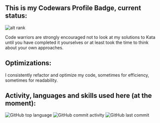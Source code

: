 ## This is my Codewars Profile Badge, current status:

![alt rank](https://www.codewars.com/users/omarovfrontend/badges/large)

Code warriors are strongly encouraged not to look at my solutions to Kata until you have completed it yourselves or at least took the time to think about your own approaches.

## Optimizations:

I consistently refactor and optimize my code, sometimes for efficiency, sometimes for readability.

## Activity, languages and skills used here (at the moment):

![GitHub top language](https://img.shields.io/github/Languages/top/omarovfrontend/codewars)
![GitHub commit activity](https://img.shields.io/github/Commit-activity/m/omarovfrontend/codewars)
![GitHub last commit](https://img.shields.io/github/Last-commit/omarovfrontend/codewars)
